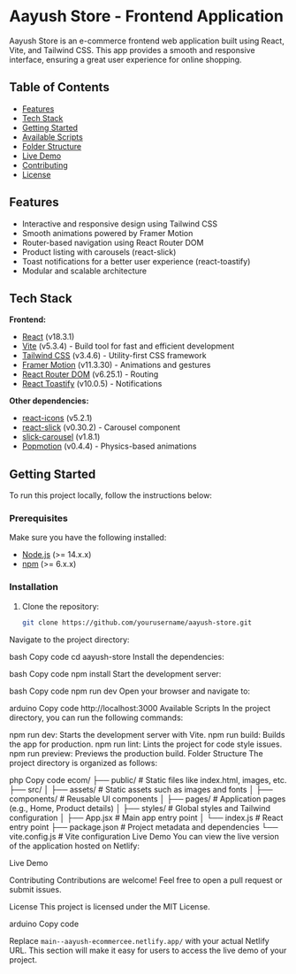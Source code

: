 # Aayush Store - Frontend Application

Aayush Store is an e-commerce frontend web application built using React, Vite, and Tailwind CSS. This app provides a smooth and responsive interface, ensuring a great user experience for online shopping.

## Table of Contents

- [Features](#features)
- [Tech Stack](#tech-stack)
- [Getting Started](#getting-started)
- [Available Scripts](#available-scripts)
- [Folder Structure](#folder-structure)
- [Live Demo](#live-demo)
- [Contributing](#contributing)
- [License](#license)

## Features

- Interactive and responsive design using Tailwind CSS
- Smooth animations powered by Framer Motion
- Router-based navigation using React Router DOM
- Product listing with carousels (react-slick)
- Toast notifications for a better user experience (react-toastify)
- Modular and scalable architecture

## Tech Stack

**Frontend:**

- [React](https://reactjs.org/) (v18.3.1)
- [Vite](https://vitejs.dev/) (v5.3.4) - Build tool for fast and efficient development
- [Tailwind CSS](https://tailwindcss.com/) (v3.4.6) - Utility-first CSS framework
- [Framer Motion](https://www.framer.com/motion/) (v11.3.30) - Animations and gestures
- [React Router DOM](https://reactrouter.com/) (v6.25.1) - Routing
- [React Toastify](https://fkhadra.github.io/react-toastify/) (v10.0.5) - Notifications

**Other dependencies:**

- [react-icons](https://react-icons.github.io/react-icons/) (v5.2.1)
- [react-slick](https://react-slick.neostack.com/) (v0.30.2) - Carousel component
- [slick-carousel](https://kenwheeler.github.io/slick/) (v1.8.1)
- [Popmotion](https://popmotion.io/) (v0.4.4) - Physics-based animations

## Getting Started

To run this project locally, follow the instructions below:

### Prerequisites

Make sure you have the following installed:

- [Node.js](https://nodejs.org/) (>= 14.x.x)
- [npm](https://www.npmjs.com/) (>= 6.x.x)

### Installation

1. Clone the repository:

   ```bash
   git clone https://github.com/yourusername/aayush-store.git
Navigate to the project directory:

bash
Copy code
cd aayush-store
Install the dependencies:

bash
Copy code
npm install
Start the development server:

bash
Copy code
npm run dev
Open your browser and navigate to:

arduino
Copy code
http://localhost:3000
Available Scripts
In the project directory, you can run the following commands:

npm run dev: Starts the development server with Vite.
npm run build: Builds the app for production.
npm run lint: Lints the project for code style issues.
npm run preview: Previews the production build.
Folder Structure
The project directory is organized as follows:

php
Copy code
ecom/
├── public/         # Static files like index.html, images, etc.
├── src/
│   ├── assets/     # Static assets such as images and fonts
│   ├── components/ # Reusable UI components
│   ├── pages/      # Application pages (e.g., Home, Product details)
│   ├── styles/     # Global styles and Tailwind configuration
│   ├── App.jsx     # Main app entry point
│   └── index.js    # React entry point
├── package.json    # Project metadata and dependencies
└── vite.config.js  # Vite configuration
Live Demo
You can view the live version of the application hosted on Netlify:

Live Demo

Contributing
Contributions are welcome! Feel free to open a pull request or submit issues.

License
This project is licensed under the MIT License.

arduino
Copy code

Replace `main--aayush-ecommercee.netlify.app/` with your actual Netlify URL. This section will make it easy for users to access the live demo of your project.